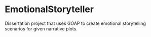 # EmotionalStoryteller

Dissertation project that uses GOAP to create emotional storytelling scenarios for given narrative plots. 
